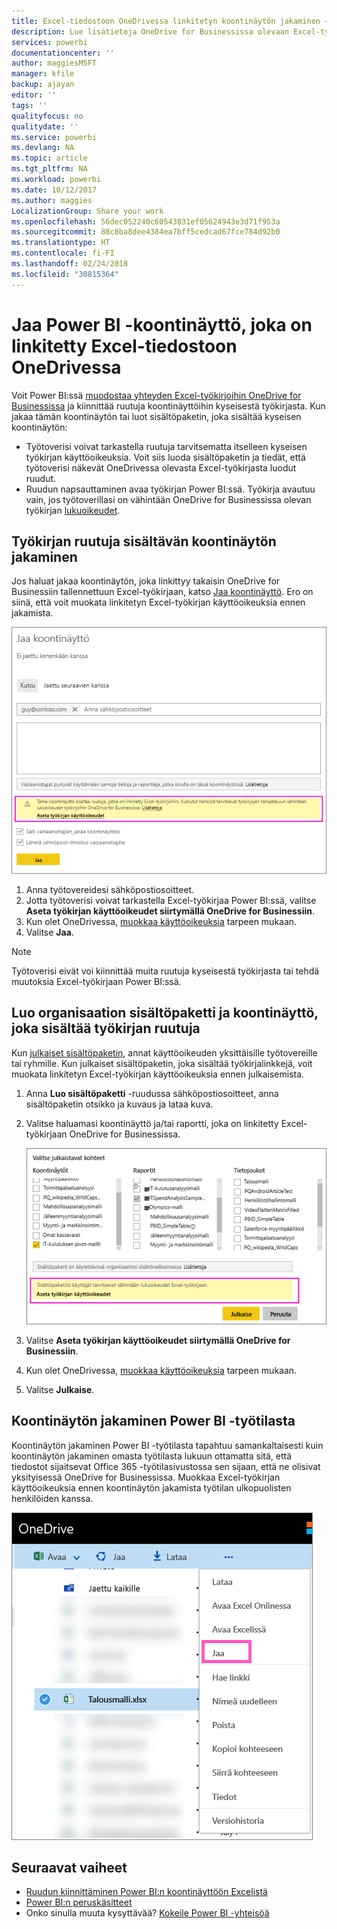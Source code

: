 ```yaml
---
title: Excel-tiedostoon OneDrivessa linkitetyn koontinäytön jakaminen – Power BI
description: Lue lisätietoja OneDrive for Businessissa olevaan Excel-työkirjaan yhdistettyjen koontinäyttöjen jakamisesta, kun niihin on kiinnitetty ruutuja kyseisestä työkirjasta.
services: powerbi
documentationcenter: ''
author: maggiesMSFT
manager: kfile
backup: ajayan
editor: ''
tags: ''
qualityfocus: no
qualitydate: ''
ms.service: powerbi
ms.devlang: NA
ms.topic: article
ms.tgt_pltfrm: NA
ms.workload: powerbi
ms.date: 10/12/2017
ms.author: maggies
LocalizationGroup: Share your work
ms.openlocfilehash: 56dec052240c60543831ef05624943e3d71f953a
ms.sourcegitcommit: 88c8ba8dee4384ea7bff5cedcad67fce784d92b0
ms.translationtype: HT
ms.contentlocale: fi-FI
ms.lasthandoff: 02/24/2018
ms.locfileid: "30815364"
---
```

# <a name="share-a-power-bi-dashboard-that-links-to-an-excel-file-in-onedrive"></a>Jaa Power BI -koontinäyttö, joka on linkitetty Excel-tiedostoon OneDrivessa
Voit Power BI:ssä [muodostaa yhteyden Excel-työkirjoihin OneDrive for Businessissa](service-excel-workbook-files.md) ja kiinnittää ruutuja koontinäyttöihin kyseisestä työkirjasta. Kun jakaa tämän koontinäytön tai luot sisältöpaketin, joka sisältää kyseisen koontinäytön:

* Työtoverisi voivat tarkastella ruutuja tarvitsematta itselleen kyseisen työkirjan käyttöoikeuksia. Voit siis luoda sisältöpaketin ja tiedät, että työtoverisi näkevät OneDrivessa olevasta Excel-työkirjasta luodut ruudut.
* Ruudun napsauttaminen avaa työkirjan Power BI:ssä. Työkirja avautuu vain, jos työtoverillasi on vähintään OneDrive for Businessissa olevan työkirjan [lukuoikeudet](https://support.office.com/en-us/article/Share-documents-or-folders-in-Office-365-1fe37332-0f9a-4719-970e-d2578da4941c).

## <a name="share-a-dashboard-that-contains-workbook-tiles"></a>Työkirjan ruutuja sisältävän koontinäytön jakaminen
Jos haluat jakaa koontinäytön, joka linkittyy takaisin OneDrive for Businessiin tallennettuun Excel-työkirjaan, katso [Jaa koontinäyttö](service-share-dashboards.md). Ero on siinä, että voit muokata linkitetyn Excel-työkirjan käyttöoikeuksia ennen jakamista.

  ![Jaa koontinäyttö -valintaikkuna](media/service-share-dashboard-that-links-to-excel-onedrive/pbi_share_workbk.png)

1. Anna työtovereidesi sähköpostiosoitteet.
2. Jotta työtoverisi voivat tarkastella Excel-työkirjaa Power BI:ssä, valitse **Aseta työkirjan käyttöoikeudet siirtymällä OneDrive for Businessiin**.
3. Kun olet OneDrivessa, [muokkaa käyttöoikeuksia](https://support.office.com/en-US/article/Share-files-and-folders-and-change-permissions-9fcc2f7d-de0c-4cec-93b0-a82024800c07) tarpeen mukaan.
4. Valitse **Jaa**.

>[!NOTE]
>Työtoverisi eivät voi kiinnittää muita ruutuja kyseisestä työkirjasta tai tehdä muutoksia Excel-työkirjaan Power BI:ssä.
> 
> 

## <a name="create-an-organizational-content-pack-with-a-dashboard-that-contains-workbook-tiles"></a>Luo organisaation sisältöpaketti ja koontinäyttö, joka sisältää työkirjan ruutuja
Kun [julkaiset sisältöpaketin](service-organizational-content-pack-create-and-publish.md), annat käyttöoikeuden yksittäisille työtovereille tai ryhmille. Kun julkaiset sisältöpaketin, joka sisältää työkirjalinkkejä, voit muokata linkitetyn Excel-työkirjan käyttöoikeuksia ennen julkaisemista.

1. Anna **Luo sisältöpaketti** -ruudussa sähköpostiosoitteet, anna sisältöpaketin otsikko ja kuvaus ja lataa kuva.
2. Valitse haluamasi koontinäyttö ja/tai raportti, joka on linkitetty Excel-työkirjaan OneDrive for Businessissa.
   
    ![Excel-työkirja sisältöpaketissa](media/service-share-dashboard-that-links-to-excel-onedrive/pbi_contpack_workbk.png)
3. Valitse **Aseta työkirjan käyttöoikeudet siirtymällä OneDrive for Businessiin**.
4. Kun olet OneDrivessa, [muokkaa käyttöoikeuksia](https://support.office.com/en-US/article/Share-files-and-folders-and-change-permissions-9fcc2f7d-de0c-4cec-93b0-a82024800c07) tarpeen mukaan.
5. Valitse **Julkaise**.

## <a name="share-a-dashboard-from-a-power-bi-workspace"></a>Koontinäytön jakaminen Power BI -työtilasta
Koontinäytön jakaminen Power BI -työtilasta tapahtuu samankaltaisesti kuin koontinäytön jakaminen omasta työtilasta lukuun ottamatta sitä, että tiedostot sijaitsevat Office 365 -työtilasivustossa sen sijaan, että ne olisivat yksityisessä OneDrive for Businessissa. Muokkaa Excel-työkirjan käyttöoikeuksia ennen koontinäytön jakamista työtilan ulkopuolisten henkilöiden kanssa.

![Jaa OneDrivesta](media/service-share-dashboard-that-links-to-excel-onedrive/pbi_onedriveshare.png)

## <a name="next-steps"></a>Seuraavat vaiheet
* [Ruudun kiinnittäminen Power BI:n koontinäyttöön Excelistä](service-dashboard-pin-tile-from-excel.md)
* [Power BI:n peruskäsitteet](service-basic-concepts.md)
* Onko sinulla muuta kysyttävää? [Kokeile Power BI -yhteisöä](http://community.powerbi.com/)

